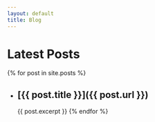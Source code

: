 ```yaml
---
layout: default
title: Blog
---
```

# Latest Posts

{% for post in site.posts %}
- ## [{{ post.title }}]({{ post.url }})
    {{ post.excerpt }}
{% endfor %}